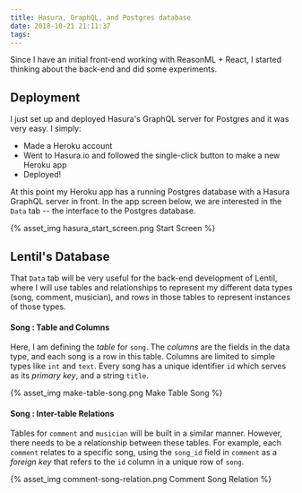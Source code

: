 ```yaml
---
title: Hasura, GraphQL, and Postgres database
date: 2018-10-21 21:11:37
tags: 
---
```


Since I have an initial front-end working with ReasonML + React, I started thinking about the back-end and did some experiments.

## Deployment

I just set up and deployed Hasura's GraphQL server for Postgres and it was very easy. I simply: 

- Made a Heroku account
- Went to Hasura.io and followed the single-click button to make a new Heroku app
- Deployed!

At this point my Heroku app has a running Postgres database with a Hasura GraphQL server in front. In the app screen below, we are interested in the `Data` tab -- the interface to the Postgres database.

{% asset_img hasura_start_screen.png Start Screen %}

## Lentil's Database

That `Data` tab will be very useful for the back-end development of Lentil, where I will use tables and relationships to represent my different data types (song, comment, musician), and rows in those tables to represent instances of those types.

#### Song : Table and Columns

Here, I am defining the *table* for `song`. The *columns* are the fields in the data type, and each song is a row in this table. Columns are limited to simple types like `int` and `text`. Every song has a unique identifier `id` which serves as its *primary key*, and a string `title`.

{% asset_img make-table-song.png Make Table Song %}

#### Song : Inter-table Relations

Tables for `comment` and `musician` will be built in a similar manner. However, there needs to be a relationship between these tables. For example, each `comment` relates to a specific song, using the `song_id` field in `comment` as a *foreign key* that refers to the `id` column in a unique row of `song`. 

{% asset_img comment-song-relation.png Comment Song Relation %}

